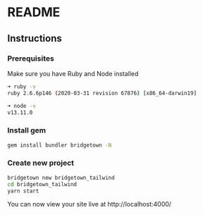 # README

## Instructions

### Prerequisites

Make sure you have Ruby and Node installed

```sh
➜ ruby -v
ruby 2.6.6p146 (2020-03-31 revision 67876) [x86_64-darwin19]

➜ node -v
v13.11.0
```

### Install gem

```sh
gem install bundler bridgetown -N
```

### Create new project

```sh
bridgetown new bridgetown_tailwind
cd bridgetown_tailwind
yarn start
```

You can now view your site live at http://localhost:4000/
